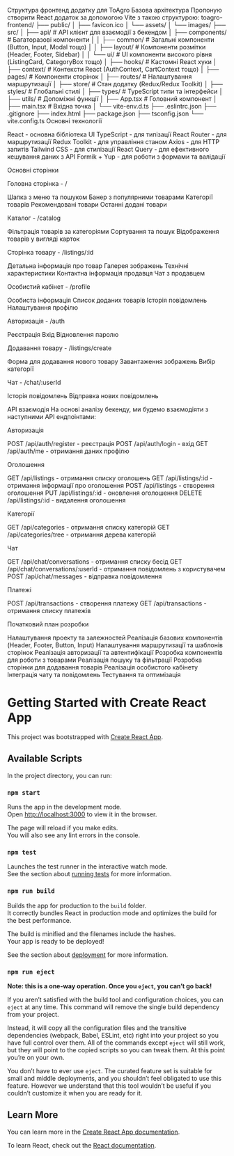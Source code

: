 Структура фронтенд додатку для ToAgro
Базова архітектура
Пропоную створити React додаток за допомогою Vite з такою структурою:
toagro-frontend/
├── public/
│ ├── favicon.ico
│ └── assets/
│ └── images/
├── src/
│ ├── api/ # API клієнт для взаємодії з бекендом
│ ├── components/ # Багаторазові компоненти
│ │ ├── common/ # Загальні компоненти (Button, Input, Modal тощо)
│ │ ├── layout/ # Компоненти розмітки (Header, Footer, Sidebar)
│ │ └── ui/ # UI компоненти високого рівня (ListingCard, CategoryBox тощо)
│ ├── hooks/ # Кастомні React хуки
│ ├── context/ # Контексти React (AuthContext, CartContext тощо)
│ ├── pages/ # Компоненти сторінок
│ ├── routes/ # Налаштування маршрутизації
│ ├── store/ # Стан додатку (Redux/Redux Toolkit)
│ ├── styles/ # Глобальні стилі
│ ├── types/ # TypeScript типи та інтерфейси
│ ├── utils/ # Допоміжні функції
│ ├── App.tsx # Головний компонент
│ ├── main.tsx # Вхідна точка
│ └── vite-env.d.ts
├── .eslintrc.json
├── .gitignore
├── index.html
├── package.json
├── tsconfig.json
└── vite.config.ts
Основні технології

React - основна бібліотека UI
TypeScript - для типізації
React Router - для маршрутизації
Redux Toolkit - для управління станом
Axios - для HTTP запитів
Tailwind CSS - для стилізації
React Query - для ефективного кешування даних з API
Formik + Yup - для роботи з формами та валідації

Основні сторінки

Головна сторінка - /

Шапка з меню та пошуком
Банер з популярними товарами
Категорії товарів
Рекомендовані товари
Останні додані товари

Каталог - /catalog

Фільтрація товарів за категоріями
Сортування та пошук
Відображення товарів у вигляді карток

Сторінка товару - /listings/:id

Детальна інформація про товар
Галерея зображень
Технічні характеристики
Контактна інформація продавця
Чат з продавцем

Особистий кабінет - /profile

Особиста інформація
Список доданих товарів
Історія повідомлень
Налаштування профілю

Авторизація - /auth

Реєстрація
Вхід
Відновлення паролю

Додавання товару - /listings/create

Форма для додавання нового товару
Завантаження зображень
Вибір категорії

Чат - /chat/:userId

Історія повідомлень
Відправка нових повідомлень

API взаємодія
На основі аналізу бекенду, ми будемо взаємодіяти з наступними API ендпоінтами:

Авторизація

POST /api/auth/register - реєстрація
POST /api/auth/login - вхід
GET /api/auth/me - отримання даних профілю

Оголошення

GET /api/listings - отримання списку оголошень
GET /api/listings/:id - отримання інформації про оголошення
POST /api/listings - створення оголошення
PUT /api/listings/:id - оновлення оголошення
DELETE /api/listings/:id - видалення оголошення

Категорії

GET /api/categories - отримання списку категорій
GET /api/categories/tree - отримання дерева категорій

Чат

GET /api/chat/conversations - отримання списку бесід
GET /api/chat/conversations/:userId - отримання повідомлень з користувачем
POST /api/chat/messages - відправка повідомлення

Платежі

POST /api/transactions - створення платежу
GET /api/transactions - отримання списку платежів

Початковий план розробки

Налаштування проекту та залежностей
Реалізація базових компонентів (Header, Footer, Button, Input)
Налаштування маршрутизації та шаблонів сторінок
Реалізація авторизації та автентифікації
Розробка компонентів для роботи з товарами
Реалізація пошуку та фільтрації
Розробка сторінки для додавання товарів
Реалізація особистого кабінету
Інтеграція чату та повідомлень
Тестування та оптимізація

# Getting Started with Create React App

This project was bootstrapped with [Create React App](https://github.com/facebook/create-react-app).

## Available Scripts

In the project directory, you can run:

### `npm start`

Runs the app in the development mode.\
Open [http://localhost:3000](http://localhost:3000) to view it in the browser.

The page will reload if you make edits.\
You will also see any lint errors in the console.

### `npm test`

Launches the test runner in the interactive watch mode.\
See the section about [running tests](https://facebook.github.io/create-react-app/docs/running-tests) for more information.

### `npm run build`

Builds the app for production to the `build` folder.\
It correctly bundles React in production mode and optimizes the build for the best performance.

The build is minified and the filenames include the hashes.\
Your app is ready to be deployed!

See the section about [deployment](https://facebook.github.io/create-react-app/docs/deployment) for more information.

### `npm run eject`

**Note: this is a one-way operation. Once you `eject`, you can’t go back!**

If you aren’t satisfied with the build tool and configuration choices, you can `eject` at any time. This command will remove the single build dependency from your project.

Instead, it will copy all the configuration files and the transitive dependencies (webpack, Babel, ESLint, etc) right into your project so you have full control over them. All of the commands except `eject` will still work, but they will point to the copied scripts so you can tweak them. At this point you’re on your own.

You don’t have to ever use `eject`. The curated feature set is suitable for small and middle deployments, and you shouldn’t feel obligated to use this feature. However we understand that this tool wouldn’t be useful if you couldn’t customize it when you are ready for it.

## Learn More

You can learn more in the [Create React App documentation](https://facebook.github.io/create-react-app/docs/getting-started).

To learn React, check out the [React documentation](https://reactjs.org/).
